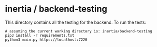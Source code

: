 # inertia / backend-testing

This directory contains all the testing for the backend. To run the tests:

```shell
# assuming the current working directory is: inertia/backend-testing
pip3 install -r requirements.txt
python3 main.py https://localhost:7220
```
